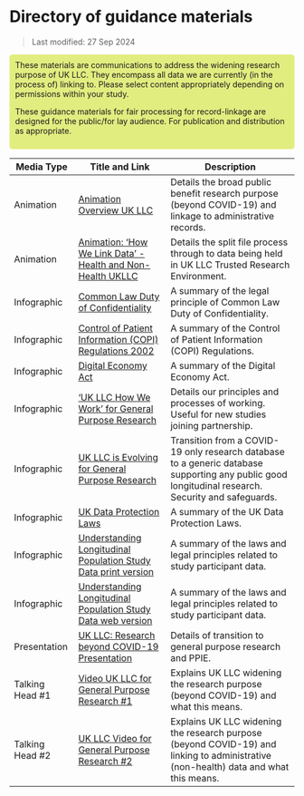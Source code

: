 # Directory of guidance materials  

> Last modified: 27 Sep 2024

<div style="background-color: #e2ed80; padding: 10px; border-radius: 5px;">
These materials are communications to address the widening research purpose of UK LLC.
They encompass all data we are currently (in the process of) linking to.
Please select content appropriately depending on permissions within your study.

These guidance materials for fair processing for record-linkage are designed for the public/for lay audience. For publication and distribution as appropriate. 
</div>


| Media Type              | Title and Link                                                                                                  | Description                                                                                                                   | 
|-------------------------|-----------------------------------------------------------------------------------------------------------------|-------------------------------------------------------------------------------------------------------------------------------|
| Animation               | [Animation Overview UK LLC](https://www.youtube.com/watch?v=QfyaG3zemcs)                                     | Details the broad public benefit research purpose (beyond COVID-19) and linkage to administrative records.                  |
| Animation               | [Animation: ‘How We Link Data’ - Health and Non-Health UKLLC](https://www.youtube.com/watch?v=FXnHc8R3UW0) | Details the split file process through to data being held in UK LLC Trusted Research Environment.                           |
| Infographic            | [Common Law Duty of Confidentiality](_static/Infographic_CommonLawDutyOfConfidentiality_UKLLCv1_MED-COM-008.pdf) | A summary of the legal principle of Common Law Duty of Confidentiality.                                                       |
| Infographic            | [Control of Patient Information (COPI) Regulations 2002](_static/Infographic_COPI_Section251_UKLLCv1_MED-COM-009.pdf) | A summary of the Control of Patient Information (COPI) Regulations.                                                          |
| Infographic            | [Digital Economy Act](_static/Infographic_DigitalEconomyAct_UKLLCv1_MED-COM-010.pdf) | A summary of the Digital Economy Act.                                                                                         |
| Infographic            | [‘UK LLC How We Work’ for General Purpose Research](_static/Infographic_HowWeWork_GeneralPurposeResearch_UKLLCv2-MED-COM-005.png) | Details our principles and processes of working. Useful for new studies joining partnership.                                  |
| Infographic            | [UK LLC is Evolving for General Purpose Research](_static/Infographic_WeAreEvolving_MovingToGeneralPurposeResearch_UKLLCv1_MED-COM-006.png) | Transition from a COVID-19 only research database to a generic database supporting any public good longitudinal research. Security and safeguards. |
| Infographic            | [UK Data Protection Laws](_static/Infographic_UKDataProtectionLaws_UKLLCv1_MED-COM-011.pdf) | A summary of the UK Data Protection Laws.                                                                                      |
| Infographic            | [Understanding Longitudinal Population Study Data print version](_static/Infographic_CombinedSummary_PRINT%20ONLY_UKLLCv1_MED-COM-012.pdf) | A summary of the laws and legal principles related to study participant data.                                                 |
| Infographic            | [Understanding Longitudinal Population Study Data web version](_static/Infographic_CombinedSummary_WebVersion_UKLLCv1_MED-COM-012.pdf) | A summary of the laws and legal principles related to study participant data.                                                 |
| Presentation            | [UK LLC: Research beyond COVID-19 Presentation](_static/Slides_GeneralPurposeResearch_PPIEIntroUKLLCv1-MED-COM-007.pptx) | Details of transition to general purpose research and PPIE.                                                                    |
| Talking Head #1         | [Video UK LLC for General Purpose Research #1](https://www.youtube.com/watch?v=dPvz2U2qwRs)                    | Explains UK LLC widening the research purpose (beyond COVID-19) and what this means.                                          |
| Talking Head #2         | [UK LLC Video for General Purpose Research #2](https://www.youtube.com/watch?v=SBwQ5PcyRIc)                    | Explains UK LLC widening the research purpose (beyond COVID-19) and linking to administrative (non-health) data and what this means. | 

 